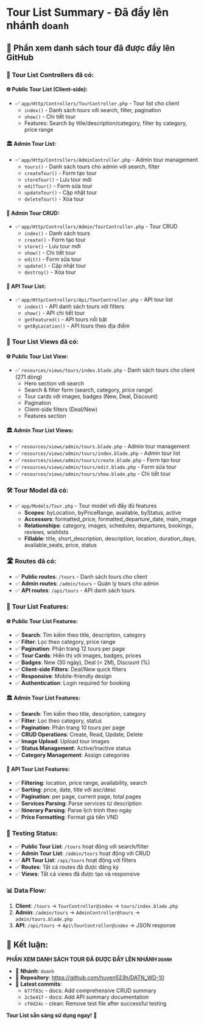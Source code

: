# Tour List Summary - Đã đẩy lên nhánh `doanh`

## 🚀 Phần xem danh sách tour đã được đẩy lên GitHub

### 📁 **Tour List Controllers đã có:**

#### 🌐 **Public Tour List (Client-side):**
- ✅ `app/Http/Controllers/TourController.php` - Tour list cho client
  - `index()` - Danh sách tours với search, filter, pagination
  - `show()` - Chi tiết tour
  - Features: Search by title/description/category, filter by category, price range

#### 🏛️ **Admin Tour List:**
- ✅ `app/Http/Controllers/AdminController.php` - Admin tour management
  - `tours()` - Danh sách tours cho admin với search, filter
  - `createTour()` - Form tạo tour
  - `storeTour()` - Lưu tour mới
  - `editTour()` - Form sửa tour
  - `updateTour()` - Cập nhật tour
  - `deleteTour()` - Xóa tour

#### 🎯 **Admin Tour CRUD:**
- ✅ `app/Http/Controllers/Admin/TourController.php` - Tour CRUD
  - `index()` - Danh sách tours
  - `create()` - Form tạo tour
  - `store()` - Lưu tour mới
  - `show()` - Chi tiết tour
  - `edit()` - Form sửa tour
  - `update()` - Cập nhật tour
  - `destroy()` - Xóa tour

#### 🔌 **API Tour List:**
- ✅ `app/Http/Controllers/Api/TourController.php` - API tour list
  - `index()` - API danh sách tours với filters
  - `show()` - API chi tiết tour
  - `getFeatured()` - API tours nổi bật
  - `getByLocation()` - API tours theo địa điểm

### 📱 **Tour List Views đã có:**

#### 🌐 **Public Tour List View:**
- ✅ `resources/views/tours/index.blade.php` - Danh sách tours cho client (271 dòng)
  - Hero section với search
  - Search & filter form (search, category, price range)
  - Tour cards với images, badges (New, Deal, Discount)
  - Pagination
  - Client-side filters (Deal/New)
  - Features section

#### 🏛️ **Admin Tour List Views:**
- ✅ `resources/views/admin/tours.blade.php` - Admin tour management
- ✅ `resources/views/admin/tours/index.blade.php` - Admin tour list
- ✅ `resources/views/admin/tours/create.blade.php` - Form tạo tour
- ✅ `resources/views/admin/tours/edit.blade.php` - Form sửa tour
- ✅ `resources/views/admin/tours/show.blade.php` - Chi tiết tour

### 🛠️ **Tour Model đã có:**
- ✅ `app/Models/Tour.php` - Tour model với đầy đủ features
  - **Scopes**: byLocation, byPriceRange, available, byStatus, active
  - **Accessors**: formatted_price, formatted_departure_date, main_image
  - **Relationships**: category, images, schedules, departures, bookings, reviews, wishlists
  - **Fillable**: title, short_description, description, location, duration_days, available_seats, price, status

### 🛣️ **Routes đã có:**
- ✅ **Public routes**: `/tours` - Danh sách tours cho client
- ✅ **Admin routes**: `/admin/tours` - Quản lý tours cho admin
- ✅ **API routes**: `/api/tours` - API danh sách tours

### 🎯 **Tour List Features:**

#### 🌐 **Public Tour List Features:**
- ✅ **Search**: Tìm kiếm theo title, description, category
- ✅ **Filter**: Lọc theo category, price range
- ✅ **Pagination**: Phân trang 12 tours per page
- ✅ **Tour Cards**: Hiển thị với images, badges, prices
- ✅ **Badges**: New (30 ngày), Deal (< 2M), Discount (%)
- ✅ **Client-side Filters**: Deal/New quick filters
- ✅ **Responsive**: Mobile-friendly design
- ✅ **Authentication**: Login required for booking

#### 🏛️ **Admin Tour List Features:**
- ✅ **Search**: Tìm kiếm theo title, description, category
- ✅ **Filter**: Lọc theo category, status
- ✅ **Pagination**: Phân trang 10 tours per page
- ✅ **CRUD Operations**: Create, Read, Update, Delete
- ✅ **Image Upload**: Upload tour images
- ✅ **Status Management**: Active/Inactive status
- ✅ **Category Management**: Assign categories

#### 🔌 **API Tour List Features:**
- ✅ **Filtering**: location, price range, availability, search
- ✅ **Sorting**: price, date, title với asc/desc
- ✅ **Pagination**: per page, current page, total pages
- ✅ **Services Parsing**: Parse services từ description
- ✅ **Itinerary Parsing**: Parse lịch trình theo ngày
- ✅ **Price Formatting**: Format giá tiền VND

### 🧪 **Testing Status:**
- ✅ **Public Tour List**: `/tours` hoạt động với search/filter
- ✅ **Admin Tour List**: `/admin/tours` hoạt động với CRUD
- ✅ **API Tour List**: `/api/tours` hoạt động với filters
- ✅ **Routes**: Tất cả routes đã được đăng ký
- ✅ **Views**: Tất cả views đã được tạo và responsive

### 📊 **Data Flow:**
1. **Client**: `/tours` → `TourController@index` → `tours/index.blade.php`
2. **Admin**: `/admin/tours` → `AdminController@tours` → `admin/tours.blade.php`
3. **API**: `/api/tours` → `Api\TourController@index` → JSON response

## 🎉 **Kết luận:**
**PHẦN XEM DANH SÁCH TOUR ĐÃ ĐƯỢC ĐẨY LÊN NHÁNH `DOANH`**

- 🌿 **Nhánh**: `doanh`
- 🔗 **Repository**: https://github.com/huyen523h/DATN_WD-10
- 📝 **Latest commits**: 
  - `677f83c` - docs: Add comprehensive CRUD summary
  - `2c5e417` - docs: Add API summary documentation
  - `cfdd24c` - clean: Remove test file after successful testing

**Tour List sẵn sàng sử dụng ngay!** 🚀

